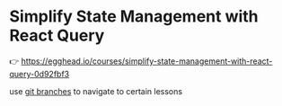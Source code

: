# Simplify State Management with React Query

👉 https://egghead.io/courses/simplify-state-management-with-react-query-0d92fbf3

use [git branches](https://github.com/ducin/egghead-react-query/branches) to navigate to certain lessons
